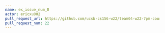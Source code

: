 ```yaml
---
name: ex_issue_num_8
actor: ericxu002
pull_request_url: https://github.com/ucsb-cs156-w22/team04-w22-7pm-courses/pull/22
pull_request_num: 22
---
```

